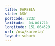 ```yaml
---
title: KAREELA
state: NSW
postcode: 2232
latitude: -34.061753
longitude: 151.064329
url: /nsw/kareela/
layout: suburb
---
```

